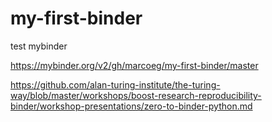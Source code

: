 # my-first-binder
test mybinder

https://mybinder.org/v2/gh/marcoeg/my-first-binder/master

https://github.com/alan-turing-institute/the-turing-way/blob/master/workshops/boost-research-reproducibility-binder/workshop-presentations/zero-to-binder-python.md
